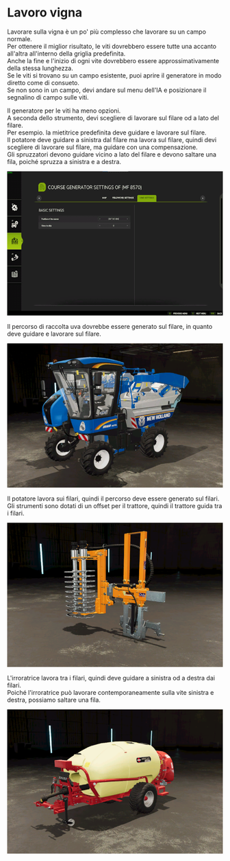 # Lavoro vigna

  
Lavorare sulla vigna è un po' più complesso che lavorare su un campo normale.  
Per ottenere il miglior risultato, le viti dovrebbero essere tutte una accanto all'altra all'interno della griglia predefinita.  
Anche la fine e l'inizio di ogni vite dovrebbero essere approssimativamente della stessa lunghezza.  
Se le viti si trovano su un campo esistente, puoi aprire il generatore in modo diretto come di consueto.  
Se non sono in un campo, devi andare sul menu dell'IA e posizionare il segnalino di campo sulle viti.  


  
Il generatore per le viti ha meno opzioni.  
A seconda dello strumento, devi scegliere di lavorare sul filare od a lato del filare.  
Per esempio. la mietitrice predefinita deve guidare e lavorare sul filare.  
      Il potatore deve guidare a sinistra dal filare ma lavora sul filare, quindi devi scegliere di lavorare sul filare, ma guidare con una compensazione.  
      Gli spruzzatori devono guidare vicino a lato del filare e devono saltare una fila, poiché spruzza a sinistra e a destra.  


![Image](../assets/images/vineworkgen_0_0_765_510.png)

  
Il percorso di raccolta uva dovrebbe essere generato sul filare, in quanto deve guidare e lavorare sul filare.  
  

![Image](../assets/images/vineworkharvest_0_0_765_510.png)

  
Il potatore lavora sui filari, quindi il percorso deve essere generato sul filari.  
Gli strumenti sono dotati di un offset per il trattore, quindi il trattore guida tra i filari.  


![Image](../assets/images/vineworkpruner_0_0_765_510.png)

  
L'irroratrice lavora tra i filari, quindi deve guidare a sinistra od a destra dai filari.  
Poiché l'irroratrice può lavorare contemporaneamente sulla vite sinistra e destra, possiamo saltare una fila.  


![Image](../assets/images/vineworkspray_0_0_765_510.png)

